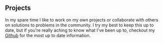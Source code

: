 
Projects
-----------------------------------------------------------------------


In my spare time I like to work on my own projects or collaborate with others on solutions to problems in the community. I try my best to keep this up to date, but if you're really aching to know what I've been up to, checkout my [Github] for the most up to date information.

<div id="projects-list"></div>

<script src="/js/projects.js" type="text/javascript"></script>
<script type="text/javascript">
	document.addEventListener('DOMContentLoaded',function(){
		projectLoad()
	})
</script>

[Home]:/index.html
[Github]:https://github.com/EJEHardenberg
[Blog]:/blog
[Projects]:/projects
[Resume]:/resume
